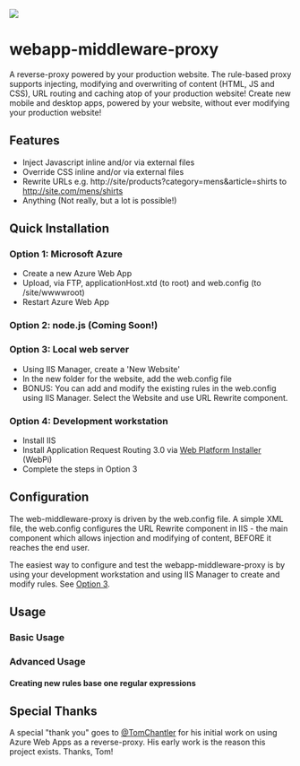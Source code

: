 ![](http://i.imgur.com/GKYGYp1.png)

# webapp-middleware-proxy

A reverse-proxy powered by your production website. The rule-based proxy supports injecting, modifying and overwriting of content (HTML, JS and CSS), URL routing and caching atop of your production website! Create new mobile and desktop apps, powered by your website, without ever modifying your production website!

## Features
- Inject Javascript inline and/or via external files
- Override CSS inline and/or via external files
- Rewrite URLs e.g. http://site/products?category=mens&article=shirts to http://site.com/mens/shirts
- Anything (Not really, but a lot is possible!)

## Quick Installation
### Option 1: Microsoft Azure
- Create a new Azure Web App
- Upload, via FTP, applicationHost.xtd (to root) and web.config (to /site/wwwwroot)
- Restart Azure Web App

### Option 2: node.js (Coming Soon!)
<a name="option3"></a>
### Option 3: Local web server
- Using IIS Manager, create a 'New Website'
- In the new folder for the website, add the web.config file
- BONUS: You can add and modify the existing rules in the web.config using IIS Manager. Select the Website and use URL Rewrite component.
### Option 4: Development workstation
- Install IIS
- Install Application Request Routing 3.0 via [Web Platform Installer](https://www.microsoft.com/web/downloads/platform.aspx) (WebPi)
- Complete the steps in Option 3
## Configuration
The web-middleware-proxy is driven by the web.config file. A simple XML file, the web.config configures the URL Rewrite component in IIS - the main component which allows injection and modifying of content, BEFORE it reaches the end user.

The easiest way to configure and test the webapp-middleware-proxy is by using your development workstation and using IIS Manager to create and modify rules. See [Option 3](#option3).

## Usage
### Basic Usage
### Advanced Usage
#### Creating new rules base one regular expressions


## Special Thanks
A special "thank you" goes to [@TomChantler](https://twitter.com/tomchantler) for his initial work on using Azure Web Apps as a reverse-proxy. His early work is the reason this project exists. Thanks, Tom!